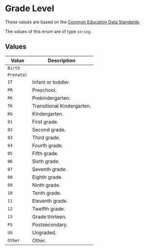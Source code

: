 # Grade Level
These values are based on the [Common Education Data Standards](https://ceds.ed.gov/element/000177/).

The values of this enum are of type `string`.

## Values
| Value | Description |
| ----- | ----------- |
| `Birth` | |
| `Prenatal` | |
| `IT` | Infant or toddler. |
| `PR` | Preschool. |
| `PK` | Prekindergarten. |
| `TK` | Transitional Kindergarten. |
| `KG` | Kindergarten. |
| `01` | First grade. |
| `02` | Second grade. |
| `03` | Third grade. |
| `04` | Fourth grade. |
| `05` | Fifth grade. |
| `06` | Sixth grade. |
| `07` | Seventh grade. |
| `08` | Eighth grade. |
| `09` | Ninth grade. |
| `10` | Tenth grade. |
| `11` | Eleventh grade. |
| `12` | Twelfth grade. |
| `13` | Grade thirteen. |
| `PS` | Postsecondary. |
| `UG` | Ungraded. |
| `Other` | Other. |
